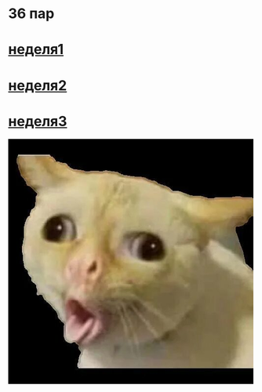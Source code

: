 # 36 пар
# [неделя1](timetable_1w.md)
# [неделя2](timetable_2w.md)
# [неделя3](timetable_3w.md)
![gospodi](i.jpg)